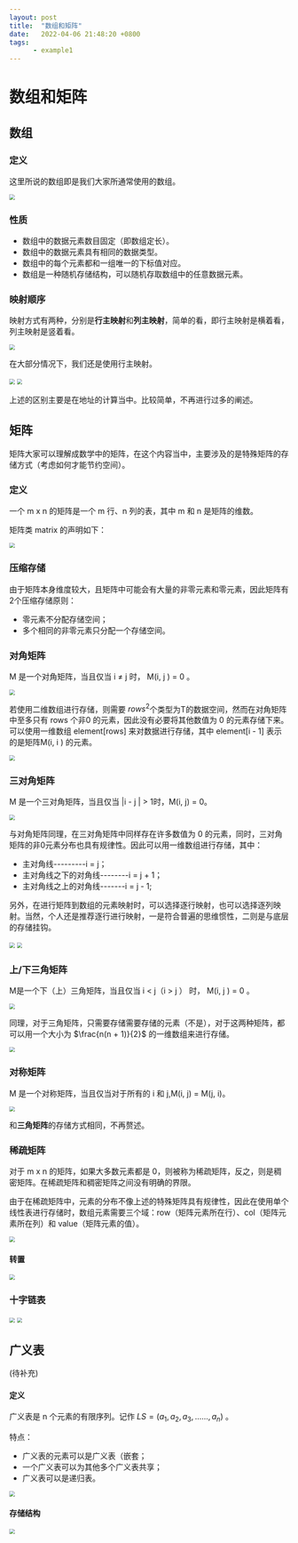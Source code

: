 ```yaml
---
layout: post
title:  "数组和矩阵"
date:   2022-04-06 21:48:20 +0800
tags:
      - example1
---
```




# 数组和矩阵



## 数组

### 定义

这里所说的数组即是我们大家所通常使用的数组。

<img src=".\assets\数组定义.png" style="zoom:60%;" />



### 性质

- 数组中的数据元素数目固定（即数组定长）。
- 数组中的数据元素具有相同的数据类型。
- 数组中的每个元素都和一组唯一的下标值对应。
- 数组是一种随机存储结构，可以随机存取数组中的任意数据元素。



### 映射顺序

映射方式有两种，分别是**行主映射**和**列主映射**，简单的看，即行主映射是横着看，列主映射是竖着看。

<img src=".\assets\映射.png" style="zoom:60%;" />

在大部分情况下，我们还是使用行主映射。

<img src=".\assets\行优先.png" style="zoom:60%;" />



<img src=".\assets\列优先.png" style="zoom:60%;" />



上述的区别主要是在地址的计算当中。比较简单，不再进行过多的阐述。



## 矩阵

矩阵大家可以理解成数学中的矩阵，在这个内容当中，主要涉及的是特殊矩阵的存储方式（考虑如何才能节约空间）。

### 定义

一个 m x n 的矩阵是一个 m 行、n 列的表，其中 m 和 n 是矩阵的维数。

矩阵类 matrix 的声明如下：

<img src=".\assets\矩阵.png" style="zoom:60%;" />



### 压缩存储

由于矩阵本身维度较大，且矩阵中可能会有大量的非零元素和零元素，因此矩阵有2个压缩存储原则：

- 零元素不分配存储空间；
- 多个相同的非零元素只分配一个存储空间。



### 对角矩阵

M 是一个对角矩阵，当且仅当 i ≠ j 时， M(i, j ) = 0 。

<img src=".\assets\对角.png" style="zoom:60%;" />

若使用二维数组进行存储，则需要 $rows^2$个类型为T的数据空间，然而在对角矩阵中至多只有 rows 个非0 的元素，因此没有必要将其他数值为 0 的元素存储下来。可以使用一维数组 element[rows] 来对数据进行存储，其中 element[i - 1] 表示的是矩阵M(i, i ) 的元素。

<img src=".\assets\对角类.png" style="zoom:60%;" />





### 三对角矩阵

M 是一个三对角矩阵，当且仅当 |i - j | > 1时，M(i, j) = 0。

<img src=".\assets\三对角.png" style="zoom:60%;" />

与对角矩阵同理，在三对角矩阵中同样存在许多数值为 0 的元素，同时，三对角矩阵的非0元素分布也具有规律性。因此可以用一维数组进行存储，其中：

- 主对角线---------i = j；
- 主对角线之下的对角线--------i = j + 1；
- 主对角线之上的对角线-------i = j - 1;

另外，在进行矩阵到数组的元素映射时，可以选择逐行映射，也可以选择逐列映射。当然，个人还是推荐逐行进行映射，一是符合普遍的思维惯性，二则是与底层的存储挂钩。

<img src=".\assets\三对角get.png" style="zoom:60%;" />

<img src=".\assets\三对角1.png" style="zoom:60%;" />





### 上/下三角矩阵

M是一个下（上）三角矩阵，当且仅当 i < j（i > j ） 时， M(i, j ) = 0 。

<img src=".\assets\三角.png" style="zoom:60%;" />

同理，对于三角矩阵，只需要存储需要存储的元素（不是），对于这两种矩阵，都可以用一个大小为 $\frac{n(n + 1)}{2}$ 的一维数组来进行存储。

<img src=".\assets\三角1.png" style="zoom:60%;" />





### 对称矩阵

M 是一个对称矩阵，当且仅当对于所有的 i 和 j,M(i, j) = M(j, i)。

<img src=".\assets\对称.png" style="zoom:60%;" />

和**三角矩阵**的存储方式相同，不再赘述。



### 稀疏矩阵

对于 m x n 的矩阵，如果大多数元素都是 0，则被称为稀疏矩阵，反之，则是稠密矩阵。在稀疏矩阵和稠密矩阵之间没有明确的界限。

由于在稀疏矩阵中，元素的分布不像上述的特殊矩阵具有规律性，因此在使用单个线性表进行存储时，数组元素需要三个域：row（矩阵元素所在行）、col（矩阵元素所在列）和 value（矩阵元素的值）。

<img src=".\assets\稀疏.png" style="zoom:60%;" />



#### 转置

<img src=".\assets\专职.png" style="zoom:60%;" />





### 十字链表

<img src=".\assets\十字链表.png" style="zoom:60%;" />



<img src=".\assets\十字链表1.png" style="zoom:60%;" />



## 广义表

(待补充)

#### 定义

广义表是 n 个元素的有限序列。记作 $LS = (a_1, a_2, a_3,......,a_n)$ 。

特点：

- 广义表的元素可以是广义表（嵌套；
- 一个广义表可以为其他多个广义表共享；
- 广义表可以是递归表。



<img src=".\assets\广义表.png" style="zoom:60%;" />



#### 存储结构

<img src=".\assets\广义表1.png" style="zoom:60%;" />





